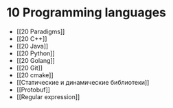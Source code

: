 # 10 Programming languages
* [[20 Paradigms]]
* [[20 C++]]
* [[20 Java]]
* [[20 Python]]
* [[20 Golang]]
* [[20 Git]]
* [[20 cmake]]
* [[Статические и динамические библиотеки]]
* [[Protobuf]]
* [[Regular expression]]